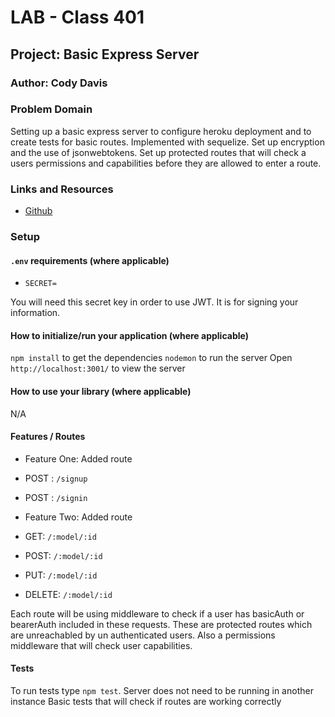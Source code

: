 # LAB - Class 401

## Project: Basic Express Server

### Author: Cody Davis

### Problem Domain
Setting up a basic express server to configure heroku deployment and to create tests for basic routes. Implemented with sequelize. Set up encryption and the use of jsonwebtokens. Set up protected routes that will check a users permissions and capabilities before they are allowed to enter a route.

### Links and Resources
- [Github](https://github.com/Cozhee/auth-api/pulls)

### Setup

#### `.env` requirements (where applicable)
- `SECRET=`

You will need this secret key in order to use JWT. It is for signing your information.

#### How to initialize/run your application (where applicable)
`npm install` to get the dependencies
`nodemon` to run the server
Open `http://localhost:3001/` to view the server

#### How to use your library (where applicable)
N/A

#### Features / Routes
- Feature One: Added route
- POST : `/signup`
- POST : `/signin`

- Feature Two: Added route
- GET: `/:model/:id`
- POST: `/:model/:id`
- PUT: `/:model/:id`
- DELETE: `/:model/:id`

Each route will be using middleware to check if a user has basicAuth or bearerAuth included in these requests. These are protected routes which are unreachabled by un authenticated users. Also a permissions middleware that will check user capabilities.


#### Tests
To run tests type `npm test`. Server does not need to be running in another instance
Basic tests that will check if routes are working correctly

